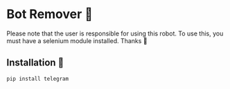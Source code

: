 # Bot Remover 🤖

Please note that the user is responsible for using this robot. To use this, you must have a selenium module installed.
Thanks 🌊

## Installation 📩

```bash
pip install telegram
```
